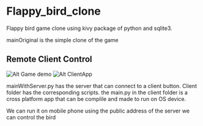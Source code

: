 # Flappy_bird_clone
Flappy bird game clone using kivy package of python and sqlite3.

mainOriginal is the simple clone of the game

## Remote Client Control

![Alt Game demo]('./Assets/game.png')
![Alt ClientApp]('./Assets/Client.png')

mainWithServer.py has the server that can connect to a
client button.
Client folder has the corresponding scripts.
the main.py in the client folder is a cross platform app
that can be complile and made to run on OS device.

We can run it on mobile phone using the public address of the server
we can control the bird
